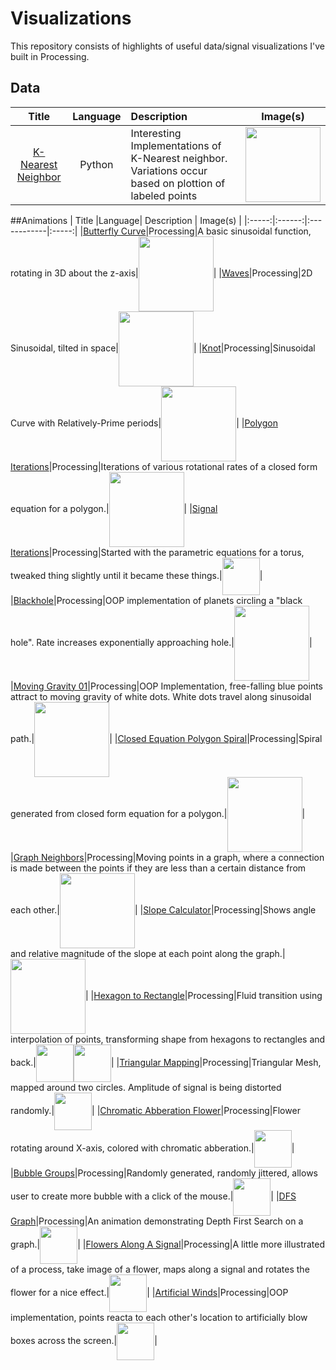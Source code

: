# Visualizations

This repository consists of highlights of useful data/signal visualizations I've built in Processing.

## Data
| Title |Language| Description | Image(s) |
|:-----:|:------:|:------------|:-----:|
|[K-Nearest Neighbor](https://github.com/jbrdge/Visualizations/tree/master/Python/KNearestNeighbor/KNearestNeighbor.py)|Python|Interesting Implementations of K-Nearest neighbor. Variations occur based on plottion of labeled points|<img align="center" width="120" src="https://raw.githubusercontent.com/jbrdge/Visualizations/master/Python/KNearestNeighbor/KNearestNeighbor.png">|

##Animations
| Title |Language| Description | Image(s) |
|:-----:|:------:|:------------|:-----:|
|[Butterfly Curve](https://github.com/jbrdge/Visualizations/tree/master/Processing/butterflycurve/butterflycurve.pde)|Processing|A basic sinusoidal function, rotating in 3D about the z-axis|<img align="center" width="120" src="https://raw.githubusercontent.com/jbrdge/Visualizations/master/Processing/butterflycurve/ButterflyCurve-000005.png">|
|[Waves](https://github.com/jbrdge/Visualizations/tree/master/Processing/waves/waves.pde)|Processing|2D Sinusoidal, tilted in space|<img align="center" width="120" src="https://raw.githubusercontent.com/jbrdge/Visualizations/master/Processing/waves/waves-000035.png">|
|[Knot](https://github.com/jbrdge/Visualizations/tree/master/Processing/knot/knot.pde)|Processing|Sinusoidal Curve with Relatively-Prime periods|<img align="center" width="120" src="https://raw.githubusercontent.com/jbrdge/Visualizations/master/Processing/knot/Knot-000006.png">|
|[Polygon Iterations](https://github.com/jbrdge/Visualizations/tree/master/Processing/polygonIterations/polygonIterations.pde)|Processing|Iterations of various rotational rates of a closed form equation for a polygon.|<img align="center" width="120"  src="https://raw.githubusercontent.com/jbrdge/Visualizations/master/Processing/polygonIterations/polygonIterations-000077.png">|
|[Signal Iterations](https://github.com/jbrdge/Visualizations/tree/master/Processing/signalIterations/signalIterations.pde)|Processing|Started with the parametric equations for a torus, tweaked thing slightly until it became these things.|<img align="center" width="60" src="https://raw.githubusercontent.com/jbrdge/Visualizations/master/Processing/signalIterations/signalIterations-000004.png">|
|[Blackhole](https://github.com/jbrdge/Visualizations/tree/master/Processing/blackhole/blackhole.pde)|Processing|OOP implementation of planets circling a "black hole". Rate increases exponentially approaching hole.|<img align="center" width="120" src="https://raw.githubusercontent.com/jbrdge/Visualizations/master/Processing/blackhole/blackhole-000023.png">|
|[Moving Gravity 01](https://github.com/jbrdge/Visualizations/tree/master/Processing/movingGravity01/movingGravity01.pde)|Processing|OOP Implementation, free-falling blue points attract to moving gravity of white dots. White dots travel along sinusoidal path.|<img align="center" width="120" src="https://raw.githubusercontent.com/jbrdge/Visualizations/master/Processing/movingGravity01/movingGravity01-000192.png">|
|[Closed Equation Polygon Spiral](https://github.com/jbrdge/Visualizations/tree/master/Processing/closedPolygonSpiral/closedPolygonSpiral.pde)|Processing|Spiral generated from closed form equation for a polygon.|<img align="center" width="120" src="https://raw.githubusercontent.com/jbrdge/Visualizations/master/Processing/closedPolygonSpiral/closedPolygonSpiral-000020.png">|
|[Graph Neighbors](https://github.com/jbrdge/Visualizations/tree/master/Processing/graphNeighbors/graphNeighbors.pde)|Processing|Moving points in a graph, where a connection is made between the points if they are less than a certain distance from each other.|<img align="center" width="120" src="https://raw.githubusercontent.com/jbrdge/Visualizations/master/Processing/graphNeighbors/graphNeighbors-000007.png">|
|[Slope Calculator](https://github.com/jbrdge/Visualizations/tree/master/Processing/slopeCalculator/slopeCalculator.pde)|Processing|Shows angle and relative magnitude of the slope at each point along the graph.|<img align="center" width="120" src="https://raw.githubusercontent.com/jbrdge/Visualizations/master/Processing/slopeCalculator/slopeCalculator-000124.png">|
|[Hexagon to Rectangle](https://github.com/jbrdge/Visualizations/tree/master/Processing/hexToRect/hexToRect.pde)|Processing|Fluid transition using interpolation of points, transforming shape from hexagons to rectangles and back.|<img align="center" width="60" src="https://raw.githubusercontent.com/jbrdge/Visualizations/master/Processing/hexToRect/hexToRect-000016.png"><img align="center" width="60" src="https://raw.githubusercontent.com/jbrdge/Visualizations/master/Processing/hexToRect/hexToRect-000067.png">|
|[Triangular Mapping](https://github.com/jbrdge/Visualizations/tree/master/Processing/triangularMapping/triangularMapping.pde)|Processing|Triangular Mesh, mapped around two circles. Amplitude of signal is being distorted randomly.|<img align="center" width="60" src="https://raw.githubusercontent.com/jbrdge/Visualizations/master/Processing/triangularMapping/triangularMapping-000102.png">|
|[Chromatic Abberation Flower](https://github.com/jbrdge/Visualizations/tree/master/Processing/chromaticAbberationFlower/chromaticAbberationFlower.pde)|Processing|Flower rotating around X-axis, colored with chromatic abberation.|<img align="center" width="60" src="https://raw.githubusercontent.com/jbrdge/Visualizations/master/Processing/chromaticAbberationFlower/chromaticAbberationFlower-000058.png">|
|[Bubble Groups](https://github.com/jbrdge/Visualizations/tree/master/Processing/bubbleGroups/bubbleGroups.pde)|Processing|Randomly generated, randomly jittered, allows user to create more bubble with a click of the mouse.|<img align="center" width="60" src="https://raw.githubusercontent.com/jbrdge/Visualizations/master/Processing/bubbleGroups/bubbleGroups-000200.png">|
|[DFS Graph](https://github.com/jbrdge/Visualizations/tree/master/Processing/dfsGraph/dfsGraph.pde)|Processing|An animation demonstrating Depth First Search on a graph.|<img align="center" width="60" src="https://github.com/jbrdge/Visualizations/blob/master/Processing/dfsGraph/dfsGraph-000159.png">|
|[Flowers Along A Signal](https://github.com/jbrdge/Visualizations/tree/master/Processing/flowerAlongASignal/flowerAlongASignal.pde)|Processing|A little more illustrated of a process, take image of a flower, maps along a signal and rotates the flower for a nice effect.|<img align="center" width="60" src="https://raw.githubusercontent.com/jbrdge/Visualizations/master/Processing/flowerAlongASignal/flowerAlongASignal-000022.png">|
|[Artificial Winds](https://github.com/jbrdge/Visualizations/tree/master/Processing/artificialWinds/artificialWinds.pde)|Processing|OOP implementation, points reacta to each other's location to artificially blow boxes across the screen.|<img align="center" width="60" src="https://raw.githubusercontent.com/jbrdge/Visualizations/master/Processing/artificialWinds/artificialWinds-000182.png">|
